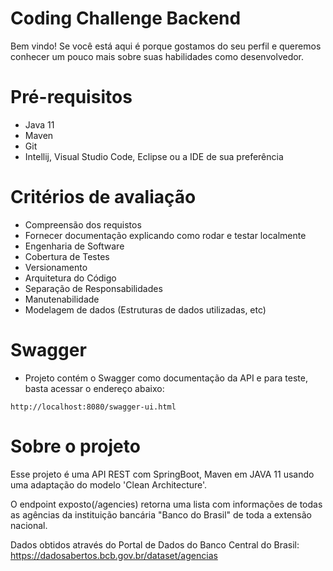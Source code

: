 # Coding Challenge Backend
Bem vindo! Se você está aqui é porque gostamos do seu perfil e queremos conhecer um pouco mais sobre suas habilidades como desenvolvedor.

# Pré-requisitos
* Java 11
* Maven
* Git
* Intellij, Visual Studio Code, Eclipse ou a IDE de sua preferência

# Critérios de avaliação
* Compreensão dos requistos
* Fornecer documentação explicando como rodar e testar localmente
* Engenharia de Software
* Cobertura de Testes
* Versionamento
* Arquitetura do Código
* Separação de Responsabilidades
* Manutenabilidade
* Modelagem de dados (Estruturas de dados utilizadas, etc)

# Swagger
* Projeto contém o Swagger como documentação da API e para teste, basta acessar o endereço abaixo:
```
http://localhost:8080/swagger-ui.html
```

# Sobre o projeto
Esse projeto é uma API REST com SpringBoot, Maven em JAVA 11 usando uma adaptação do modelo 'Clean Architecture'.

O endpoint exposto(/agencies) retorna uma lista com informações de todas as agências da instituição bancária "Banco do Brasil" de toda a extensão nacional.

Dados obtidos através do Portal de Dados do Banco Central do Brasil:
https://dadosabertos.bcb.gov.br/dataset/agencias
